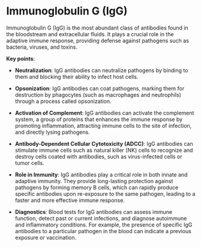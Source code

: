 [//]: # (
source: gpt-3 + jph editing
abbr: IgG
tags: immunoglobulins antibodies components
)

# Immunoglobulin G (IgG)

Immunoglobulin G (IgG) is the most abundant class of antibodies found in the bloodstream and extracellular fluids. It plays a crucial role in the adaptive immune response, providing defense against pathogens such as bacteria, viruses, and toxins.

**Key points**:

* **Neutralization**: IgG antibodies can neutralize pathogens by binding to them and blocking their ability to infect host cells.

* **Opsonization**: IgG antibodies can coat pathogens, marking them for destruction by phagocytes (such as macrophages and neutrophils) through a process called opsonization.

* **Activation of Complement**: IgG antibodies can activate the complement system, a group of proteins that enhances the immune response by promoting inflammation, attracting immune cells to the site of infection, and directly lysing pathogens.

* **Antibody-Dependent Cellular Cytotoxicity (ADCC)**: IgG antibodies can stimulate immune cells such as natural killer (NK) cells to recognize and destroy cells coated with antibodies, such as virus-infected cells or tumor cells.

* **Role in Immunity**: IgG antibodies play a critical role in both innate and adaptive immunity. They provide long-lasting protection against pathogens by forming memory B cells, which can rapidly produce specific antibodies upon re-exposure to the same pathogen, leading to a faster and more effective immune response.

* **Diagnostics**: Blood tests for IgG antibodies can assess immune function, detect past or current infections, and diagnose autoimmune and inflammatory conditions. For example, the presence of specific IgG antibodies to a particular pathogen in the blood can indicate a previous exposure or vaccination.
